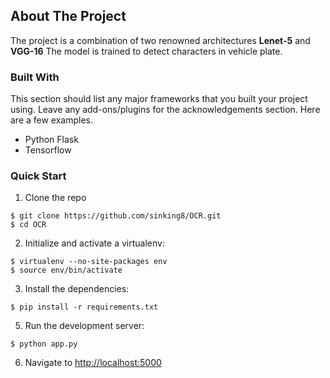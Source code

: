 
<!-- ABOUT THE PROJECT -->
## About The Project

The project is a combination of two renowned architectures **Lenet-5** and **VGG-16**
The model is trained to detect characters in vehicle plate.


### Built With

This section should list any major frameworks that you built your project using. Leave any add-ons/plugins for the acknowledgements section. Here are a few examples.
* Python Flask
* Tensorflow


### Quick Start

1. Clone the repo
  ```
  $ git clone https://github.com/sinking8/OCR.git
  $ cd OCR
  ```

2. Initialize and activate a virtualenv:
  ```
  $ virtualenv --no-site-packages env
  $ source env/bin/activate
  ```

3. Install the dependencies:
  ```
  $ pip install -r requirements.txt
  ```

5. Run the development server:
  ```
  $ python app.py
  ```

6. Navigate to [http://localhost:5000](http://localhost:5000)
